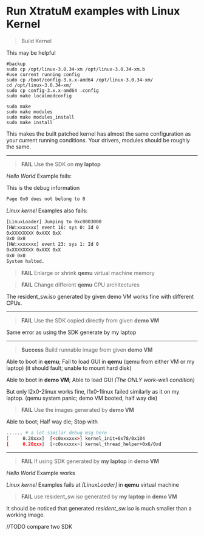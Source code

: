 # Run XtratuM examples with Linux Kernel

> Build Kernel

This may be helpful

```
#backup
sudo cp /opt/linux-3.0.34-xm /opt/linux-3.0.34-xm.b
#use current running config
sudo cp /boot/config-3.x.x-amd64 /opt/linux-3.0.34-xm/
cd /opt/linux-3.0.34-xm/
sudo cp config-3.x.x-amd64 .config
sudo make localmodconfig
```
```
sudo make
sudo make modules
sudo make modules_install
sudo make install
```

This makes the built patched kernel has almost the same configuration as your current running conditions. Your drivers, modules should be roughly the same.

-------


> **FAIL** Use the SDK on **my laptop**

*Hello World* Example fails:

This is the debug information
```sh
Page 0x0 does not belong to 0
```

*Linux kernel* Examples also fails:

```sh
[LinuxLoader] Jumping to 0xc0003000
[HW:xxxxxxx] event 16: sys 0: Id 0
0xXXXXXXXX 0xXXX 0xX
0x0 0x0
[HW:xxxxxxx] event 23: sys 1: Id 0
0xXXXXXXXX 0xXXX 0xX
0x0 0x0
System halted.
```

> **FAIL** Enlarge or shrink **qemu** virtual machine memory

> **FAIL** Change different **qemu** CPU architectures

The resident_sw.iso generated by given demo VM works fine with different CPUs.


-------


> **FAIL** Use the SDK copied directly from given **demo VM**

Same error as using the SDK generate by my laptop


-------


> **Success** Build runnable image from given **demo VM**

Able to boot in **qemu**; Fail to load GUI in **qemu** (qemu from either VM or my laptop) (it should fault; unable to mount hard disk)

Able to boot in **demo VM**; Able to load GUI *(The ONLY work-well condition)*

But only l2x0-2linux works fine, l1x0-1linux failed similarly as it on my laptop. (qemu system panic; demo VM booted, half way die)

> **FAIL** Use the images generated by **demo VM**

Able to boot; Half way die; Stop with
```sh
...... # a lot similar debug msg here
[     0.20xxx]  [<c0xxxxxx>] kernel_init+0x78/0x104
[     0.20xxx]  [<c0xxxxxx>] kernel_thread_helper+0x6/0xd
```


-------


> **FAIL** If using SDK generated by **my laptop** in **demo VM**

*Hello World* Example works

*Linux kernel* Examples fails at *\[LinuxLoader\]* in **qemu** virtual machine

> **FAIL** use resident_sw.iso generated by **my laptop** in **demo VM**

It should be noticed that generated *resident_sw.iso* is much smaller than a working image.


//TODO compare two SDK
